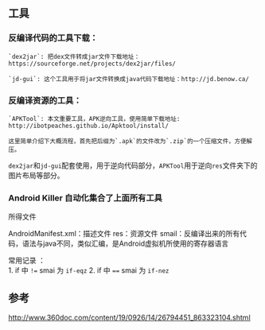 ## 工具

### 反编译代码的工具下载：

    `dex2jar`: 把dex文件转成jar文件下载地址：https://sourceforge.net/projects/dex2jar/files/

    `jd-gui`: 这个工具用于将jar文件转换成java代码下载地址：http://jd.benow.ca/

### 反编译资源的工具：

    `APKTool`: 本文重要工具，APK逆向工具，使用简单下载地址: http://ibotpeaches.github.io/Apktool/install/
    
    这里简单介绍下大概流程，首先把后缀为`.apk`的文件改为`.zip`的一个压缩文件，方便解压。
    
`dex2jar`和`jd-gui`配套使用，用于逆向代码部分，`APKTool`用于逆向`res`文件夹下的图片布局等部分。

### Android Killer 自动化集合了上面所有工具

所得文件

AndroidManifest.xml：描述文件
res：资源文件
smail：反编译出来的所有代码，语法与java不同，类似汇编，是Android虚拟机所使用的寄存器语言

常用记录 ：  
    1. if 中 `!=` smai 为 `if-eqz`
    2. if 中 `==` smai 为 `if-nez`


## 参考

<http://www.360doc.com/content/19/0926/14/26794451_863323104.shtml>